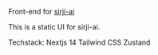 Front-end for [sirji-ai](https://github.com/sirji-ai/sirji)

This is a static UI for sirji-ai.

Techstack:
Nextjs 14
Tailwind CSS
Zustand
